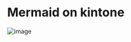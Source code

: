 # Mermaid on kintone

![image](https://github.com/user-attachments/assets/b5b2805d-0cb1-4890-b775-7068feb86a75)

